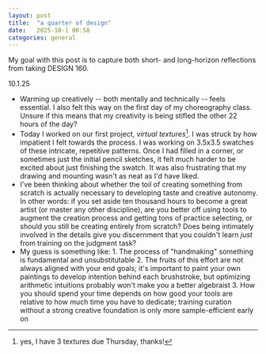 ```yaml
---
layout: post
title:  "a quarter of design"
date:   2025-10-1 00:58
categories: general
---
```


My goal with this post is to capture both short- and long-horizon reflections from taking DESIGN 160. 

10.1.25
- Warming up creatively -- both mentally and technically -- feels essential. I also felt this way on the first day of my choreography class. Unsure if this means that my creativity is being stifled the other 22 hours of the day?
- Today I worked on our first project, *virtual textures*[^texture]. I was struck by how impatient I felt towards the process. I was working on 3.5x3.5 swatches of these intricate, repetitive patterns. Once I had filled in a corner, or sometimes just the initial pencil sketches, it felt much harder to be excited about just finishing the swatch. It was also frustrating that my drawing and mounting wasn't as neat as I'd have liked.
- I've been thinking about whether the toil of creating something from scratch is actually necessary to developing taste and creative autonomy. In other words: if you set aside ten thousand hours to become a great artist (or master any other discipline), are you better off using tools to augment the creation process and getting tons of practice selecting, or should you still be creating entirely from scratch? Does being intimately involved in the details give you discernment that you couldn't learn *just* from training on the judgment task?
- My guess is something like: 1. The process of "handmaking" something is fundamental and unsubstitutable 2. The fruits of this effort are not always aligned with your end goals; it's important to paint your own paintings to develop intention behind each brushstroke, but optimizing arithmetic intuitions probably won't make you a better algebraist 3. How you should spend your time depends on how good your tools are relative to how much time you have to dedicate; training curation without a strong creative foundation is only more sample-efficient early on

[^texture]: yes, I have 3 textures due Thursday, thanks!